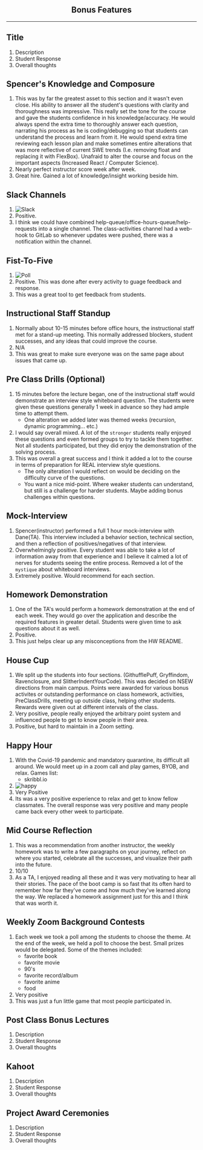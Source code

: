 ## <center> Bonus Features

---

## Title

1. Description
1. Student Response
1. Overall thoughts

## Spencer's Knowledge and Composure

1. This was by far the greatest asset to this section and it wasn't even close. His ability to answer all the student's questions with clarity and thoroughness was impressive. This really set the tone for the course and gave the students confidence in his knowledge/accuracy. He would always spend the extra time to thoroughly answer each question, narrating his process as he is coding/debugging so that students can understand the process and learn from it. He would spend extra time reviewing each lesson plan and make sometimes entire alterations that was more reflective of current SWE trends (I.e. removing float and replacing it with FlexBox). Unafraid to alter the course and focus on the important aspects (Increased React / Computer Science).
1. Nearly perfect instructor score week after week.
1. Great hire. Gained a lot of knowledge/insight working beside him.

## Slack Channels

1.  ![Slack](./images/slack-channels.jpg)
1.  Positive.
1.  I think we could have combined help-queue/office-hours-queue/help-requests into a single channel. The class-activities channel had a web-hook to GitLab so whenever updates were pushed, there was a notification within the channel.

## Fist-To-Five

1. ![Poll](./images/fist-to-five.jpg)
1. Positive. This was done after every activity to guage feedback and response.
1. This was a great tool to get feedback from students.

## Instructional Staff Standup

1. Normally about 10-15 minutes before office hours, the instructional staff met for a stand-up meeting. This normally addressed blockers, student successes, and any ideas that could improve the course.
1. N/A
1. This was great to make sure everyone was on the same page about issues that came up.

## Pre Class Drills (Optional)

1. 15 minutes before the lecture began, one of the instructional staff would demonstrate an interview style whiteboard question. The students were given these questions generally 1 week in advance so they had ample time to attempt them.
   - One alteration we added later was themed weeks (recursion, dynamic programming... etc.)
1. I would say overall mixed. A lot of the `stronger` students really enjoyed these questions and even formed groups to try to tackle them together. Not all students participated, but they did enjoy the demonstration of the solving process.
1. This was overall a great success and I think it added a lot to the course in terms of preparation for REAL interview style questions.
   - The only alteration I would reflect on would be deciding on the difficulty curve of the questions.
   - You want a nice mid-point. Where weaker students can understand, but still is a challenge for harder students. Maybe adding bonus challenges within questions.

## Mock-Interview

1. Spencer(instructor) performed a full 1 hour mock-interview with Dane(TA). This interview included a behavior section, technical section, and then a reflection of positives/negatives of that interview.
1. Overwhelmingly positive. Every student was able to take a lot of information away from that experience and I believe it calmed a lot of nerves for students seeing the entire process. Removed a lot of the `mystique` about whiteboard interviews.
1. Extremely positive. Would recommend for each section.

## Homework Demonstration

1. One of the TA's would perform a homework demonstration at the end of each week. They would go over the application and describe the required features in greater detail. Students were given time to ask questions about it as well.
1. Positive.
1. This just helps clear up any misconceptions from the HW README.

## House Cup

1. We split up the students into four sections. (GithufflePuff, Gryffindom, Ravenclosure, and SlitherIndentYourCode). This was decided on NSEW directions from main campus. Points were awarded for various bonus activites or outstanding performance on class homework, activities, PreClassDrills, meeting up outside class, helping other students. Rewards were given out at different intervals of the class.
1. Very positive, people really enjoyed the arbitrary point system and influenced people to get to know people in their area.
1. Positive, but hard to maintain in a Zoom setting.

## Happy Hour

1. With the Covid-19 pandemic and mandatory quarantine, its difficult all around. We would meet up in a zoom call and play games, BYOB, and relax.
   Games list:
   - skribbl.io
1. ![happy](./images/happy-hour.png)
1. Very Positive
1. Its was a very positive experience to relax and get to know fellow classmates. The overall response was very positive and many people came back every other week to participate.

## Mid Course Reflection

1. This was a recommendation from another instructor, the weekly homework was to write a few paragraphs on your journey, reflect on where you started, celebrate all the successes, and visualize their path into the future.
1. 10/10
1. As a TA, I enjoyed reading all these and it was very motivating to hear all their stories. The pace of the boot camp is so fast that its often hard to remember how far they've come and how much they've learned along the way. We replaced a homework assignment just for this and I think that was worth it.

## Weekly Zoom Background Contests

1. Each week we took a poll among the students to choose the theme. At the end of the week, we held a poll to choose the best. Small prizes would be delegated. Some of the themes included:
   - favorite book
   - favorite movie
   - 90's
   - favorite record/album
   - favorite anime
   - food
1. Very positive
1. This was just a fun little game that most people participated in.

## Post Class Bonus Lectures

1. Description
1. Student Response
1. Overall thoughts

## Kahoot

1. Description
1. Student Response
1. Overall thoughts

## Project Award Ceremonies

1. Description
1. Student Response
1. Overall thoughts
